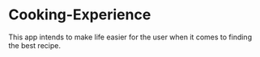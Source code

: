 # Cooking-Experience
This app intends to make life easier for the user when it comes to finding the best recipe.
